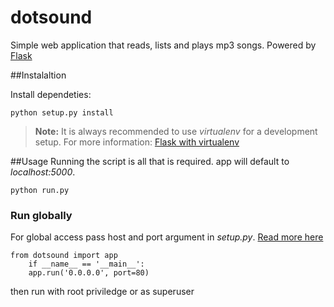 # dotsound
Simple web application that reads, lists and plays mp3 songs. Powered by [Flask](http://flask.pocoo.org/)

##Instalaltion

Install dependeties:
```
python setup.py install
```
>**Note:** It is always recommended to use *virtualenv* for a development setup. 
For more information: [Flask with virtualenv](http://flask.pocoo.org/docs/0.10/installation/)

##Usage
Running the script is all that is required. app will default to *localhost:5000*.

```
python run.py
```
### Run globally
For global access pass host and port argument in *setup.py*. [Read more here](http://flask.pocoo.org/docs/0.10/api/#application-globals)


    from dotsound import app
        if __name__ == '__main__':
        app.run('0.0.0.0', port=80)


then run with root priviledge or as superuser


